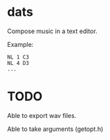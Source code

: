 # dats
Compose music in a text editor.


Example:
```
NL 1 C3
NL 4 D3
...
```
# TODO
Able to export wav files.

Able to take arguments (getopt.h)
